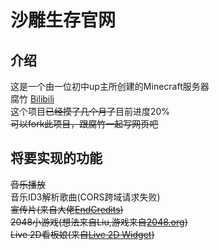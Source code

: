 # 沙雕生存官网
## 介绍
这是一个由一位初中up主所创建的Minecraft服务器<br>
腐竹 [Bilibili](https://b23.tv/M1bA3K)<br>
这个项目~~已经摸了几个月了~~目前进度20%<br>
~~可以fork此项目，跟腐竹一起写网页吧~~
## 将要实现的功能
~~音乐播放~~ <br>
音乐ID3解析歌曲(CORS跨域请求失败) <br>
~~宣传片(来自大佬[EndCredits](https://github.com/EndCredits))~~ <br>
~~2048小游戏(想法来自Liu,游戏来自[2048.org](http://www.2048.org))~~ <br>
~~Live 2D看板娘(来自[Live 2D Widget](https://github.com/stevenjoezhang/live2d-widget))~~